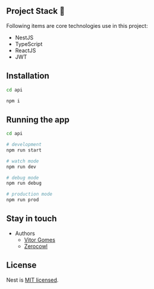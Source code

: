## Project Stack :corn:

Following items are core technologies use in this project:

- NestJS
- TypeScript
- ReactJS
- JWT

## Installation

```bash
cd api

npm i
```

## Running the app

```bash
cd api

# development
npm run start

# watch mode
npm run dev

# debug mode
npm run debug

# production mode
npm run prod
```

## Stay in touch

- Authors
  - [Vitor Gomes](https://github.com/vitoorgomes)
  - [Zerocowl](https://github.com/zerocowl)

## License

  Nest is [MIT licensed](LICENSE).
